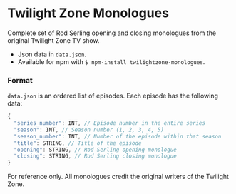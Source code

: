 # Twilight Zone Monologues

Complete set of Rod Serling opening and closing monologues from the original Twilight Zone TV show.

* Json data in `data.json`.
* Available for npm with `$ npm-install twilightzone-monologues`.

### Format
`data.json` is an ordered list of episodes. Each episode has the following data:

```js
{
  "series_number": INT, // Episode number in the entire series
  "season": INT, // Season number (1, 2, 3, 4, 5)
  "season_number": INT, // Number of the episode within that season
  "title": STRING, // Title of the episode
  "opening": STRING, // Rod Serling opening monologue
  "closing": STRING, // Rod Serling closing monologue
}
```


For reference only. All monologues credit the original writers of the Twilight Zone.
